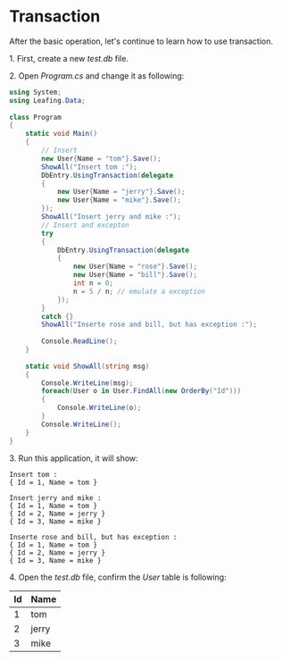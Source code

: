 Transaction
==========

After the basic operation, let's continue to learn how to use transaction.

1\. First, create a new *test.db* file.

2\. Open *Program.cs* and change it as following:

````c#
using System;
using Leafing.Data;
 
class Program
{
    static void Main()
    {
        // Insert
        new User{Name = "tom"}.Save();
        ShowAll("Insert tom :");
        DbEntry.UsingTransaction(delegate
        {
            new User{Name = "jerry"}.Save();
            new User{Name = "mike"}.Save();
        });
        ShowAll("Insert jerry and mike :");
        // Insert and excepton
        try
        {
            DbEntry.UsingTransaction(delegate
            {
                new User{Name = "rose"}.Save();
                new User{Name = "bill"}.Save();
                int n = 0;
                n = 5 / n; // emulate a exception
            });
        }
        catch {}
        ShowAll("Inserte rose and bill, but has exception :");
 
        Console.ReadLine();
    }
 
    static void ShowAll(string msg)
    {
        Console.WriteLine(msg);
        foreach(User o in User.FindAll(new OrderBy("Id")))
        {
            Console.WriteLine(o);
        }
        Console.WriteLine();
    }
}
````

3\. Run this application, it will show:

````
Insert tom :
{ Id = 1, Name = tom }

Insert jerry and mike :
{ Id = 1, Name = tom }
{ Id = 2, Name = jerry }
{ Id = 3, Name = mike }

Inserte rose and bill, but has exception :
{ Id = 1, Name = tom }
{ Id = 2, Name = jerry }
{ Id = 3, Name = mike }
````

4\. Open the *test.db* file, confirm the *User* table is following: 

| Id    | Name  |
| ----- | ----- |
| 1     | tom   |
| 2     | jerry |
| 3     | mike  |
